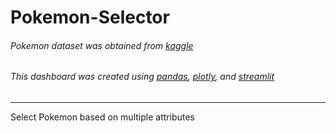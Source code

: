 # Pokemon-Selector

###### Pokemon dataset was obtained from [kaggle](https://www.kaggle.com/rounakbanik/pokemon)
###### This dashboard was created using [pandas](https://pandas.pydata.org/), [plotly](https://plotly.com/), and [streamlit](https://streamlit.io/)
---

Select Pokemon based on multiple attributes 

